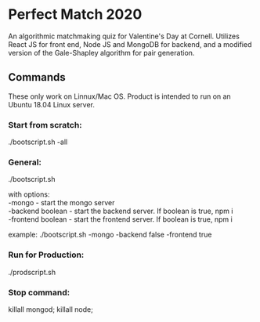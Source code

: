 # Perfect Match 2020

An algorithmic matchmaking quiz for Valentine's Day at Cornell. Utilizes React JS for front end, Node JS and MongoDB for backend, and a modified version of the Gale-Shapley algorithm for pair generation. 

## Commands
These only work on Linnux/Mac OS. Product is intended to run on an Ubuntu 18.04 Linux server.

### Start from scratch:
./bootscript.sh -all 

### General:
./bootscript.sh

with options:  
-mongo - start the mongo server  
-backend boolean - start the backend server. If boolean is true, npm i  
-frontend boolean - start the frontend server. If boolean is true, npm i  

example: ./bootscript.sh -mongo -backend false -frontend true

### Run for Production:
./prodscript.sh


### Stop command:
killall mongod; killall node;
